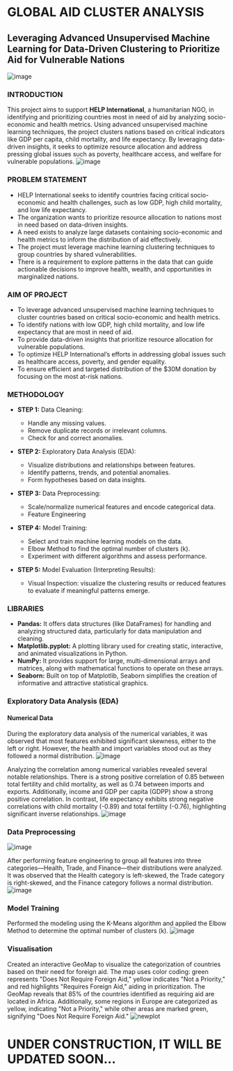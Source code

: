 # GLOBAL AID CLUSTER ANALYSIS
## Leveraging Advanced Unsupervised Machine Learning for Data-Driven Clustering to Prioritize Aid for Vulnerable Nations
![image](https://github.com/user-attachments/assets/1781c069-8623-4e66-8a04-ea118cd5b361)

### INTRODUCTION
This project aims to support **HELP International**, a humanitarian NGO, in identifying and prioritizing countries most in need of aid by analyzing socio-economic and health metrics. Using advanced unsupervised machine learning techniques, the project clusters nations based on critical indicators like GDP per capita, child mortality, and life expectancy. By leveraging data-driven insights, it seeks to optimize resource allocation and address pressing global issues such as poverty, healthcare access, and welfare for vulnerable populations.
![image](https://github.com/user-attachments/assets/1adb2704-9a11-442c-888f-eaa356109424)

### PROBLEM STATEMENT
- HELP International seeks to identify countries facing critical socio-economic and health challenges, such as low GDP, high child mortality, and low life expectancy.
- The organization wants to prioritize resource allocation to nations most in need based on data-driven insights.
- A need exists to analyze large datasets containing socio-economic and health metrics to inform the distribution of aid effectively.
- The project must leverage machine learning clustering techniques to group countries by shared vulnerabilities.
- There is a requirement to explore patterns in the data that can guide actionable decisions to improve health, wealth, and opportunities in marginalized nations.

### AIM OF PROJECT
- To leverage advanced unsupervised machine learning techniques to cluster countries based on critical socio-economic and health metrics.
- To identify nations with low GDP, high child mortality, and low life expectancy that are most in need of aid.
- To provide data-driven insights that prioritize resource allocation for vulnerable populations.
- To optimize HELP International’s efforts in addressing global issues such as healthcare access, poverty, and gender equality.
- To ensure efficient and targeted distribution of the $30M donation by focusing on the most at-risk nations.

### METHODOLOGY

- **STEP 1:** Data Cleaning:
    - Handle any missing values.
    - Remove duplicate records or irrelevant columns.
    - Check for and correct anomalies.
      
- **STEP 2:** Exploratory Data Analysis (EDA):
    - Visualize distributions and relationships between features.
    - Identify patterns, trends, and potential anomalies.
    - Form hypotheses based on data insights.
      
- **STEP 3:** Data Preprocessing:
    - Scale/normalize numerical features and encode categorical  data.
    - Feature Engineering
      
- **STEP 4:** Model Training:
    - Select and train machine learning models on the data.
    - Elbow Method to find the optimal number of clusters (k).
    - Experiment with different algorithms and assess performance.
      
- **STEP 5:** Model Evaluation (Interpreting Results):
    - Visual Inspection: visualize the clustering results or reduced features to evaluate if meaningful patterns emerge.


### LIBRARIES
- **Pandas:** It offers data structures (like DataFrames) for handling and analyzing structured data, particularly for data manipulation and cleaning.
- **Matplotlib.pyplot:** A plotting library used for creating static, interactive, and animated visualizations in Python.
- **NumPy:** It provides support for large, multi-dimensional arrays and matrices, along with mathematical functions to operate on these arrays.
- **Seaborn:** Built on top of Matplotlib, Seaborn simplifies the creation of informative and attractive statistical graphics.

### Exploratory Data Analysis (EDA)
#### Numerical Data
During the exploratory data analysis of the numerical variables, it was observed that most features exhibited significant skewness, either to the left or right. However, the health and import variables stood out as they followed a normal distribution.
![image](https://github.com/user-attachments/assets/88ff25f4-84aa-4828-8032-d4a799662cc3)

Analyzing the correlation among numerical variables revealed several notable relationships. There is a strong positive correlation of 0.85 between total fertility and child mortality, as well as 0.74 between imports and exports. Additionally, income and GDP per capita (GDPP) show a strong positive correlation. In contrast, life expectancy exhibits strong negative correlations with child mortality (-0.89) and total fertility (-0.76), highlighting significant inverse relationships.
![image](https://github.com/user-attachments/assets/8409da0a-de8e-4865-aa6c-24a239c9293a)

### Data Preprocessing
![image](https://github.com/user-attachments/assets/370e1512-bcdc-4ff0-90e6-0f96ee3699fc)

After performing feature engineering to group all features into three categories—Health, Trade, and Finance—their distributions were analyzed. It was observed that the Health category is left-skewed, the Trade category is right-skewed, and the Finance category follows a normal distribution.
![image](https://github.com/user-attachments/assets/fcbda8ee-0aa3-4ed3-817d-03c0884951dd)

### Model Training
Performed the modeling using the K-Means algorithm and applied the Elbow Method to determine the optimal number of clusters (k).
![image](https://github.com/user-attachments/assets/fff05acc-ee47-4621-af2d-136d3b1f831a)

### Visualisation
Created an interactive GeoMap to visualize the categorization of countries based on their need for foreign aid. The map uses color coding: green represents "Does Not Require Foreign Aid," yellow indicates "Not a Priority," and red highlights "Requires Foreign Aid," aiding in prioritization. The GeoMap reveals that 85% of the countries identified as requiring aid are located in Africa. Additionally, some regions in Europe are categorized as yellow, indicating "Not a Priority," while other areas are marked green, signifying "Does Not Require Foreign Aid."
![newplot](https://github.com/user-attachments/assets/a5072ef0-cddc-42f9-a41f-d0a3abbf40af)


















# UNDER CONSTRUCTION, IT WILL BE UPDATED SOON...
